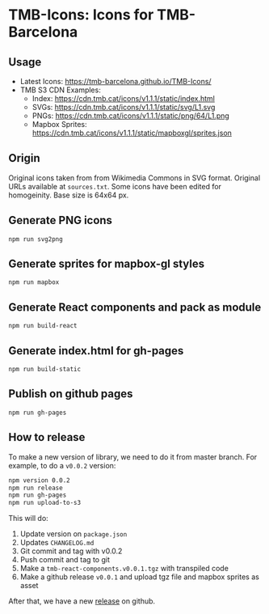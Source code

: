 # TMB-Icons: Icons for TMB-Barcelona

## Usage

* Latest Icons: https://tmb-barcelona.github.io/TMB-Icons/
* TMB S3 CDN Examples: 
  * Index: https://cdn.tmb.cat/icons/v1.1.1/static/index.html
  * SVGs: https://cdn.tmb.cat/icons/v1.1.1/static/svg/L1.svg
  * PNGs: https://cdn.tmb.cat/icons/v1.1.1/static/png/64/L1.png
  * Mapbox Sprites: https://cdn.tmb.cat/icons/v1.1.1/static/mapboxgl/sprites.json


## Origin

Original icons taken from from Wikimedia Commons in SVG format.
Original URLs available at `sources.txt`.
Some icons have been edited for homogeinity.
Base size is 64x64 px.

## Generate PNG icons

`npm run svg2png`

## Generate sprites for mapbox-gl styles

`npm run mapbox`

## Generate React components and pack as module

`npm run build-react`

## Generate index.html for gh-pages

`npm run build-static`

## Publish on github pages

`npm run gh-pages`


## How to release

To make a new version of library, we need to do it from master branch. For example, to do a `v0.0.2` version:


```bash
npm version 0.0.2
npm run release
npm run gh-pages
npm run upload-to-s3
```

This will do:
1. Update version on `package.json`
2. Updates `CHANGELOG.md`
3. Git commit and tag with v0.0.2
4. Push commit and tag to git
5. Make a `tmb-react-components.v0.0.1.tgz` with transpiled code
6. Make a github release `v0.0.1` and upload tgz file and mapbox sprites as asset

After that, we have a new [release](https://github.com/geomatico/TMB-Icons/releases) on github.


